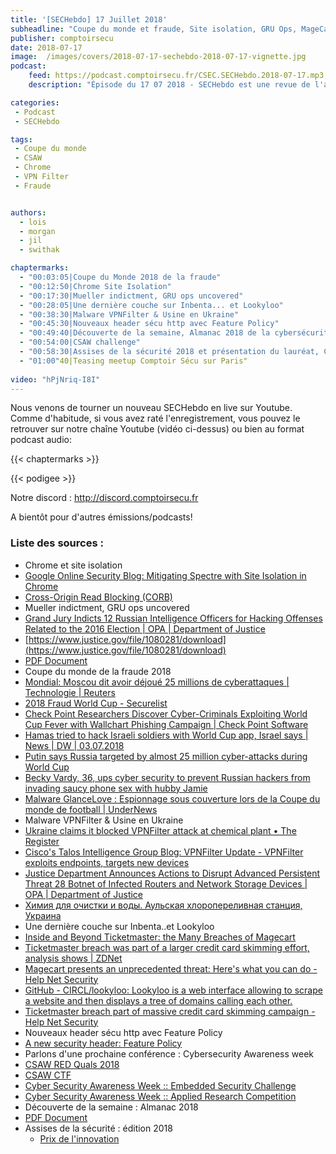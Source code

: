 ```yaml
---
title: '[SECHebdo] 17 Juillet 2018'
subheadline: "Coupe du monde et fraude, Site isolation, GRU Ops, MageCart et Inventa, VPN Filter, HTTP feature policy, CSAW Europe, etc."
publisher: comptoirsecu
date: 2018-07-17
image:  /images/covers/2018-07-17-sechebdo-2018-07-17-vignette.jpg
podcast:
    feed: https://podcast.comptoirsecu.fr/CSEC.SECHebdo.2018-07-17.mp3
    description: "Épisode du 17 07 2018 - SECHebdo est une revue de l'actualité cybersécurité réalisée en live sur Youtube, généralement le mardi soir."

categories:
 - Podcast
 - SECHebdo

tags:
 - Coupe du monde
 - CSAW
 - Chrome
 - VPN Filter
 - Fraude


authors:
  - lois
  - morgan
  - jil
  - swithak

chaptermarks:
  - "00:03:05|Coupe du Monde 2018 de la fraude"
  - "00:12:50|Chrome Site Isolation"
  - "00:17:30|Mueller indictment, GRU ops uncovered"
  - "00:28:05|Une dernière couche sur Inbenta... et Lookyloo"
  - "00:38:30|Malware VPNFilter & Usine en Ukraine"
  - "00:45:30|Nouveaux header sécu http avec Feature Policy"
  - "00:49:40|Découverte de la semaine, Almanac 2018 de la cybersécurité"
  - "00:54:00|CSAW challenge"
  - "00:58:30|Assises de la sécurité 2018 et présentation du lauréat, Citalid"
  - "01:00"40|Teasing meetup Comptoir Sécu sur Paris"
  
video: "hPjNriq-I8I"
---
```


Nous venons de tourner un nouveau SECHebdo en live sur Youtube. Comme d'habitude, si vous avez raté l'enregistrement, vous pouvez le retrouver sur notre chaîne Youtube (vidéo ci-dessus) ou bien au format podcast audio:

{{< chaptermarks >}}

{{< podigee >}}

Notre discord : <http://discord.comptoirsecu.fr>

A bientôt pour d'autres émissions/podcasts!

### Liste des sources :

*  Chrome et site isolation
  * [Google Online Security Blog: Mitigating Spectre with Site Isolation in Chrome](https://security.googleblog.com/2018/07/mitigating-spectre-with-site-isolation.html)
  * [Cross-Origin Read Blocking (CORB)](https://chromium.googlesource.com/chromium/src/+/master/services/network/cross_origin_read_blocking_explainer.md)
*  Mueller indictment, GRU ops uncovered
  * [Grand Jury Indicts 12 Russian Intelligence Officers for Hacking Offenses Related to the 2016 Election | OPA | Department of Justice](https://www.justice.gov/opa/pr/grand-jury-indicts-12-russian-intelligence-officers-hacking-offenses-related-2016-election)
  * [https://www.justice.gov/file/1080281/download](https://www.justice.gov/file/1080281/download)
  * [PDF Document](https://github.com/SwitHak/SwitHak.github.io/blob/master/Pub/20180716_PDF_MIM-Mueller-Indictment-Mapping-GRU-Units-74455-%26-26165_SwitHak.pdf)
*  Coupe du monde de la fraude 2018
  * [Mondial: Moscou dit avoir déjoué 25 millions de cyberattaques | Technologie | Reuters](https://fr.reuters.com/article/technologyNews/idFRKBN1K60EA-OFRIN)
  * [2018 Fraud World Cup - Securelist](https://securelist.com/2018-fraud-world-cup/85878/)
  * [Check Point Researchers Discover Cyber-Criminals Exploiting World Cup Fever with Wallchart Phishing Campaign | Check Point Software](https://www.checkpoint.com/press/2018/check-point-researchers-discover-cyber-criminals-exploiting-world-cup-fever-wallchart-phishing-campaign/)
  * [Hamas tried to hack Israeli soldiers with World Cup app, Israel says | News | DW | 03.07.2018](https://www.dw.com/en/hamas-tried-to-hack-israeli-soldiers-with-world-cup-app-israel-says/a-44511193)
  * [Putin says Russia targeted by almost 25 million cyber-attacks during World Cup](https://www.telegraph.co.uk/news/2018/07/16/putin-says-russia-targeted-almost-25-million-cyber-attacks-world/)
  * [Becky Vardy, 36, ups cyber security to prevent Russian hackers from invading saucy phone sex with hubby Jamie](https://www.thesun.co.uk/world-cup-2018/6666238/becky-vardy-phone-sex-jamie/)
  * [Malware GlanceLove : Espionnage sous couverture lors de la Coupe du monde de football | UnderNews](https://www.undernews.fr/hacking-hacktivisme/malware-glancelove-espionnage-sous-couverture-lors-de-la-coupe-du-monde-de-football.html)
*  Malware VPNFilter & Usine en Ukraine
  * [Ukraine claims it blocked VPNFilter attack at chemical plant • The Register](https://www.theregister.co.uk/2018/07/13/ukraine_vpnfilter_attack/)
  * [Cisco's Talos Intelligence Group Blog: VPNFilter Update - VPNFilter exploits endpoints, targets new devices](https://blog.talosintelligence.com/2018/06/vpnfilter-update.html)
  * [Justice Department Announces Actions to Disrupt Advanced Persistent Threat 28 Botnet of Infected Routers and Network Storage Devices  | OPA | Department of Justice](https://www.justice.gov/opa/pr/justice-department-announces-actions-disrupt-advanced-persistent-threat-28-botnet-infected)
  * [Химия для очистки и воды. Аульская хлоропереливная станция, Украина](https://aulskayahps.all.biz/)
*  Une dernière couche sur Inbenta..et Lookyloo
  * [Inside and Beyond Ticketmaster: the Many Breaches of Magecart](https://www.riskiq.com/blog/labs/magecart-ticketmaster-breach/)
  * [Ticketmaster breach was part of a larger credit card skimming effort, analysis shows | ZDNet](https://www.zdnet.com/article/ticketmaster-breach-was-part-of-a-larger-credit-card-skimming-effort-analysis-shows/)
  * [Magecart presents an unprecedented threat: Here's what you can do - Help Net Security](https://www.helpnetsecurity.com/2018/07/16/magecart-threat/)
  * [GitHub - CIRCL/lookyloo: Lookyloo is a web interface allowing to scrape a website and then displays a tree of domains calling each other.](https://github.com/CIRCL/lookyloo)
  * [Ticketmaster breach part of massive credit card skimming campaign - Help Net Security](https://www.helpnetsecurity.com/2018/07/11/ticketmaster-breach-credit-card-skimming-campaign/)
*  Nouveaux header sécu http avec Feature Policy
  * [A new security header: Feature Policy](https://scotthelme.co.uk/a-new-security-header-feature-policy/)
*  Parlons d'une prochaine conférence : Cybersecurity Awareness week
  * [CSAW RED Quals 2018](https://red.csaw.io)
  * [CSAW CTF](https://ctf.csaw.io/)
  * [Cyber Security Awareness Week :: Embedded Security Challenge](http://csaw.io/esc)
  * [Cyber Security Awareness Week :: Applied Research Competition](http://csaw.io/research)
*  Découverte de la semaine : Almanac 2018
  * [PDF Document](https://momentumcyber.com/docs/Yearly/2018_Cybersecurity_Almanac.pdf)
* Assises de la sécurité : édition 2018
  * [Prix de l'innovation](https://www.citalid.com/)
